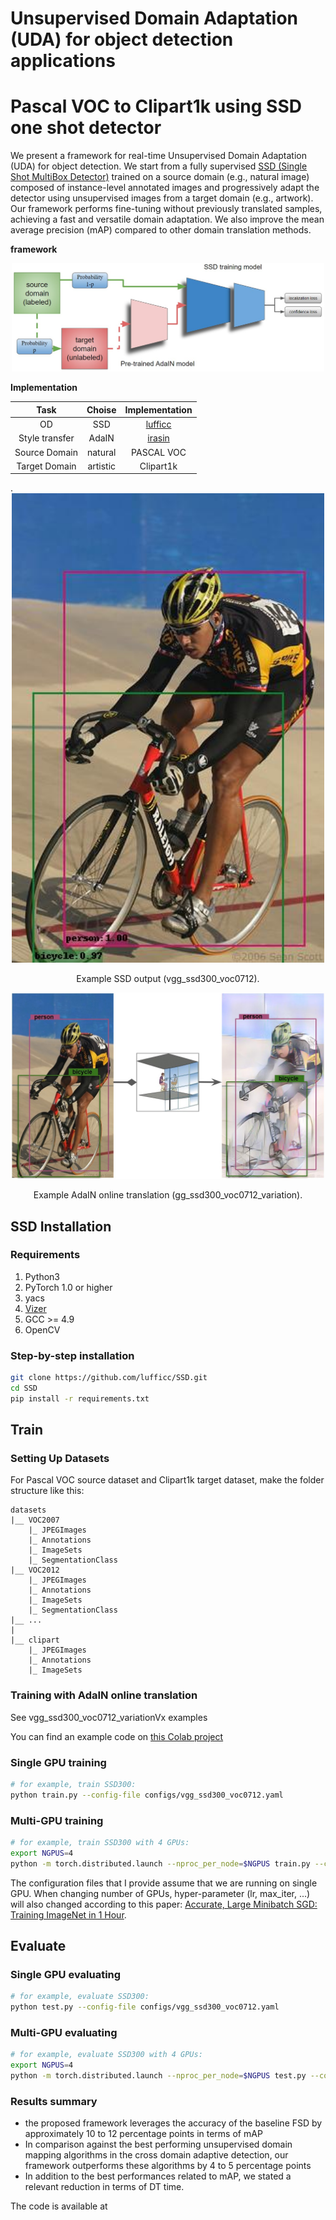 # Unsupervised Domain Adaptation (UDA) for object detection applications 
# Pascal VOC to Clipart1k using SSD one shot detector

We present a framework for real-time Unsupervised Domain Adaptation (UDA) for object detection. We start from a fully supervised [SSD (Single Shot MultiBox Detector)](https://arxiv.org/abs/1512.02325)  trained on a source domain (e.g., natural image) composed of instance-level annotated images and progressively adapt the detector using unsupervised images from a target domain (e.g., artwork). Our framework performs fine-tuning without previously translated samples, achieving a fast and versatile domain adaptation. We also improve the mean average precision (mAP) compared to other domain translation methods.

**framework**
<div align="center">
  <img src="LaTeX Report (CVPR 2018 Template)/Images/variation_architecture.jpg" width="500px" />
</div>


**Implementation**

<div align="center">

|Task|  Choise | Implementation |
|:--:| :-------------: | :-------------: |
|OD| SSD  | [lufficc](https://github.com/lufficc/SSD)  |
|Style transfer| AdaIN  | [irasin](https://github.com/irasin/Pytorch_AdaIN)  |
|Source Domain| natural | PASCAL VOC |
|Target Domain| artistic | Clipart1k |.
</div>.


<div align="center">
  <img src="figures/004545.jpg" width="500px" />
  <p>Example SSD output (vgg_ssd300_voc0712).</p>
</div>

<div align="center">
  <img src="figures/Domain_Transfer1.jpg" width="500px" />
  <p>Example AdaIN online translation (gg_ssd300_voc0712_variation).</p>
</div>



## SSD Installation
### Requirements

1. Python3
1. PyTorch 1.0 or higher
1. yacs
1. [Vizer](https://github.com/lufficc/Vizer)
1. GCC >= 4.9
1. OpenCV


### Step-by-step installation

```bash
git clone https://github.com/lufficc/SSD.git
cd SSD
pip install -r requirements.txt
```


## Train

### Setting Up Datasets

For Pascal VOC source dataset and Clipart1k target dataset, make the folder structure like this:
```
datasets
|__ VOC2007
    |_ JPEGImages
    |_ Annotations
    |_ ImageSets
    |_ SegmentationClass
|__ VOC2012
    |_ JPEGImages
    |_ Annotations
    |_ ImageSets
    |_ SegmentationClass
|__ ...
|
|__ clipart
    |_ JPEGImages
    |_ Annotations
    |_ ImageSets
```

### Training with AdaIN online translation

See vgg_ssd300_voc0712_variationVx examples

You can find an example code on [this Colab project](https://colab.research.google.com/drive/1ERFKUB5HYeFq_ZCb694morVPQUswN05v?authuser=1#scrollTo=0Xv-w33AME63)
### Single GPU training

```bash
# for example, train SSD300:
python train.py --config-file configs/vgg_ssd300_voc0712.yaml
```
### Multi-GPU training

```bash
# for example, train SSD300 with 4 GPUs:
export NGPUS=4
python -m torch.distributed.launch --nproc_per_node=$NGPUS train.py --config-file configs/vgg_ssd300_voc0712.yaml SOLVER.WARMUP_FACTOR 0.03333 SOLVER.WARMUP_ITERS 1000
```
The configuration files that I provide assume that we are running on single GPU. When changing number of GPUs, hyper-parameter (lr, max_iter, ...) will also changed according to this paper: [Accurate, Large Minibatch SGD: Training ImageNet in 1 Hour](https://arxiv.org/abs/1706.02677).

## Evaluate

### Single GPU evaluating

```bash
# for example, evaluate SSD300:
python test.py --config-file configs/vgg_ssd300_voc0712.yaml
```

### Multi-GPU evaluating

```bash
# for example, evaluate SSD300 with 4 GPUs:
export NGPUS=4
python -m torch.distributed.launch --nproc_per_node=$NGPUS test.py --config-file configs/vgg_ssd300_voc0712.yaml
```


### Results summary
- the proposed framework leverages the accuracy of the baseline FSD by approximately 10 to 12 percentage points in terms of mAP
- In comparison against the best performing unsupervised domain mapping algorithms in the cross domain adaptive detection, our framework outperforms these algorithms by 4 to 5 percentage points
- In addition to the best performances related to mAP, we stated a relevant reduction in terms of DT time.

The code is available at 
